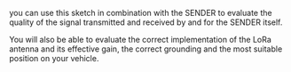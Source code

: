 you can use this sketch in combination with the SENDER to evaluate the quality of the signal transmitted and received by and for the SENDER itself.

You will also be able to evaluate the correct implementation of the LoRa antenna and its effective gain, the correct grounding and the most suitable position on your vehicle.
